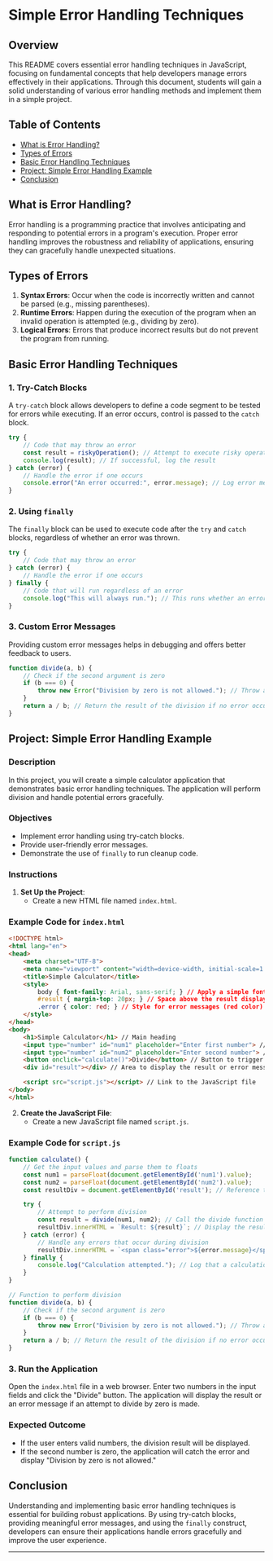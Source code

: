 # Simple Error Handling Techniques

## Overview

This README covers essential error handling techniques in JavaScript, focusing on fundamental concepts that help developers manage errors effectively in their applications. Through this document, students will gain a solid understanding of various error handling methods and implement them in a simple project.

## Table of Contents

- [What is Error Handling?](#what-is-error-handling)
- [Types of Errors](#types-of-errors)
- [Basic Error Handling Techniques](#basic-error-handling-techniques)
- [Project: Simple Error Handling Example](#project-simple-error-handling-example)
- [Conclusion](#conclusion)

## What is Error Handling?

Error handling is a programming practice that involves anticipating and responding to potential errors in a program's execution. Proper error handling improves the robustness and reliability of applications, ensuring they can gracefully handle unexpected situations.

## Types of Errors

1. **Syntax Errors**: Occur when the code is incorrectly written and cannot be parsed (e.g., missing parentheses).
2. **Runtime Errors**: Happen during the execution of the program when an invalid operation is attempted (e.g., dividing by zero).
3. **Logical Errors**: Errors that produce incorrect results but do not prevent the program from running.

## Basic Error Handling Techniques

### 1. Try-Catch Blocks

A `try-catch` block allows developers to define a code segment to be tested for errors while executing. If an error occurs, control is passed to the `catch` block.

```javascript
try {
    // Code that may throw an error
    const result = riskyOperation(); // Attempt to execute risky operation
    console.log(result); // If successful, log the result
} catch (error) {
    // Handle the error if one occurs
    console.error("An error occurred:", error.message); // Log error message to console
}
```

### 2. Using `finally`

The `finally` block can be used to execute code after the `try` and `catch` blocks, regardless of whether an error was thrown.

```javascript
try {
    // Code that may throw an error
} catch (error) {
    // Handle the error if one occurs
} finally {
    // Code that will run regardless of an error
    console.log("This will always run."); // This runs whether an error occurred or not
}
```

### 3. Custom Error Messages

Providing custom error messages helps in debugging and offers better feedback to users.

```javascript
function divide(a, b) {
    // Check if the second argument is zero
    if (b === 0) {
        throw new Error("Division by zero is not allowed."); // Throw a custom error message
    }
    return a / b; // Return the result of the division if no error occurs
}
```

## Project: Simple Error Handling Example

### Description

In this project, you will create a simple calculator application that demonstrates basic error handling techniques. The application will perform division and handle potential errors gracefully.

### Objectives

- Implement error handling using try-catch blocks.
- Provide user-friendly error messages.
- Demonstrate the use of `finally` to run cleanup code.

### Instructions

1. **Set Up the Project**:
   - Create a new HTML file named `index.html`.

### Example Code for `index.html`

```html
<!DOCTYPE html>
<html lang="en">
<head>
    <meta charset="UTF-8">
    <meta name="viewport" content="width=device-width, initial-scale=1.0">
    <title>Simple Calculator</title>
    <style>
        body { font-family: Arial, sans-serif; } // Apply a simple font style
        #result { margin-top: 20px; } // Space above the result display
        .error { color: red; } // Style for error messages (red color)
    </style>
</head>
<body>
    <h1>Simple Calculator</h1> // Main heading
    <input type="number" id="num1" placeholder="Enter first number"> // Input for first number
    <input type="number" id="num2" placeholder="Enter second number"> // Input for second number
    <button onclick="calculate()">Divide</button> // Button to trigger the calculation
    <div id="result"></div> // Area to display the result or error messages

    <script src="script.js"></script> // Link to the JavaScript file
</body>
</html>
```

2. **Create the JavaScript File**:
   - Create a new JavaScript file named `script.js`.

### Example Code for `script.js`

```javascript
function calculate() {
    // Get the input values and parse them to floats
    const num1 = parseFloat(document.getElementById('num1').value);
    const num2 = parseFloat(document.getElementById('num2').value);
    const resultDiv = document.getElementById('result'); // Reference to the result display area

    try {
        // Attempt to perform division
        const result = divide(num1, num2); // Call the divide function
        resultDiv.innerHTML = `Result: ${result}`; // Display the result if successful
    } catch (error) {
        // Handle any errors that occur during division
        resultDiv.innerHTML = `<span class="error">${error.message}</span>`; // Display the error message
    } finally {
        console.log("Calculation attempted."); // Log that a calculation was attempted, regardless of success or failure
    }
}

// Function to perform division
function divide(a, b) {
    // Check if the second argument is zero
    if (b === 0) {
        throw new Error("Division by zero is not allowed."); // Throw a custom error if division by zero is attempted
    }
    return a / b; // Return the result of the division if no error occurs
}
```

### 3. Run the Application

Open the `index.html` file in a web browser. Enter two numbers in the input fields and click the "Divide" button. The application will display the result or an error message if an attempt to divide by zero is made.

### Expected Outcome

- If the user enters valid numbers, the division result will be displayed.
- If the second number is zero, the application will catch the error and display "Division by zero is not allowed."

## Conclusion

Understanding and implementing basic error handling techniques is essential for building robust applications. By using try-catch blocks, providing meaningful error messages, and using the `finally` construct, developers can ensure their applications handle errors gracefully and improve the user experience.

---

